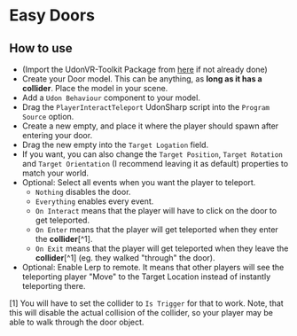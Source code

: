 # Easy Doors
## How to use
* (Import the UdonVR-Toolkit Package from [here](https://github.com/VrcUdon/UdonVR-Toolkit/releases/tag/2.2) if not already done)
* Create your Door model. This can be anything, as **long as it has a collider**. Place the model in your scene.
* Add a `Udon Behaviour` component to your model.
* Drag the `PlayerInteractTeleport` UdonSharp script into the `Program Source`  option.
* Create a new empty, and place it where the player should spawn after entering your door.
* Drag the new empty into the `Target Logation` field.
* If you want, you can also change the `Target Position`, `Target Rotation` and `Target Orientation` (I recommend leaving it as default) properties to match your world.
* Optional: Select all events when you want the player to teleport. 
    - `Nothing` disables the door.
    - `Everything` enables every event.
    - `On Interact` means that the player will have to click on the door to get teleported.
    - `On Enter` means that the player will get teleported when they enter the **collider**[^1].
    - `On Exit` means that the player will get teleported when they leave the **collider**[^1] (eg. they walked "through" the door).
* Optional: Enable Lerp to remote. It means that other players will see the teleporting player "Move" to the Target Location instead of instantly teleporting there.

[1] You will have to set the collider to `Is Trigger` for that to work. Note, that this will disable the actual collision of the collider, so your player may be able to walk through the door object.